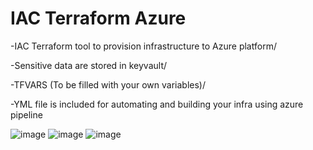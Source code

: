 # IAC Terraform Azure
-IAC Terraform tool to provision infrastructure to Azure platform/

-Sensitive data are stored in keyvault/

-TFVARS (To be filled with your own variables)/

-YML file is included for automating and building your infra using azure pipeline

![image](https://github.com/taoufikmohamed/azterraformgh/assets/26463859/dc661b14-5cc9-4d19-b0e9-51b1741c8160)
![image](https://github.com/taoufikmohamed/azterraformgh/assets/26463859/40a78bf6-e563-45c9-b8d6-b7d4447def26)
![image](https://github.com/taoufikmohamed/azterraformgh/assets/26463859/f4d81d14-373f-46ea-b538-489f9154a271)
